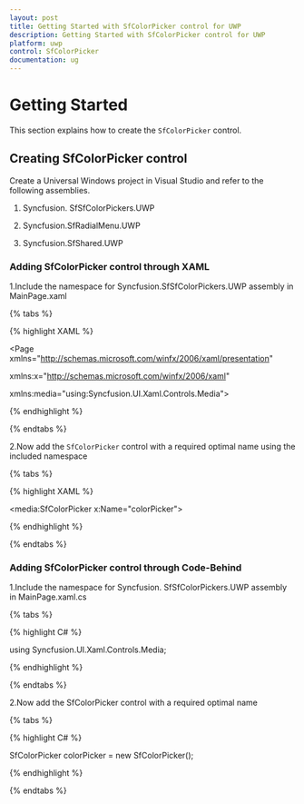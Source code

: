 ```yaml
---
layout: post
title: Getting Started with SfColorPicker control for UWP
description: Getting Started with SfColorPicker control for UWP
platform: uwp
control: SfColorPicker
documentation: ug
---
```


# Getting Started

This section explains how to create the `SfColorPicker` control.

## Creating SfColorPicker control

Create a Universal Windows project in Visual Studio and refer to the following assemblies.

1. Syncfusion. SfSfColorPickers.UWP

2. Syncfusion.SfRadialMenu.UWP

3. Syncfusion.SfShared.UWP

### Adding SfColorPicker control through XAML

1.Include the namespace for Syncfusion.SfSfColorPickers.UWP assembly in MainPage.xaml

{% tabs %}

{% highlight XAML %}

<Page xmlns="http://schemas.microsoft.com/winfx/2006/xaml/presentation"

xmlns:x="http://schemas.microsoft.com/winfx/2006/xaml"

xmlns:media="using:Syncfusion.UI.Xaml.Controls.Media">

{% endhighlight %}

{% endtabs %}

2.Now add the `SfColorPicker` control with a required optimal name using the included namespace

{% tabs %}

{% highlight XAML %}

<media:SfColorPicker x:Name="colorPicker">

{% endhighlight %}

{% endtabs %}

### Adding SfColorPicker control through Code-Behind

1.Include the namespace for Syncfusion. SfSfColorPickers.UWP assembly in MainPage.xaml.cs

{% tabs %}

{% highlight C# %}

using Syncfusion.UI.Xaml.Controls.Media;

{% endhighlight %}

{% endtabs %}

2.Now add the SfColorPicker control with a required optimal name 

{% tabs %}

{% highlight C# %}

SfColorPicker colorPicker = new SfColorPicker();

{% endhighlight %}

{% endtabs %}

